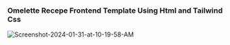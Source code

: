 ### Omelette Recepe Frontend Template Using Html and Tailwind Css

<img src="https://i.ibb.co/4dw2F57/Screenshot-2024-01-31-at-10-19-58-AM.png" alt="Screenshot-2024-01-31-at-10-19-58-AM" border="0">
